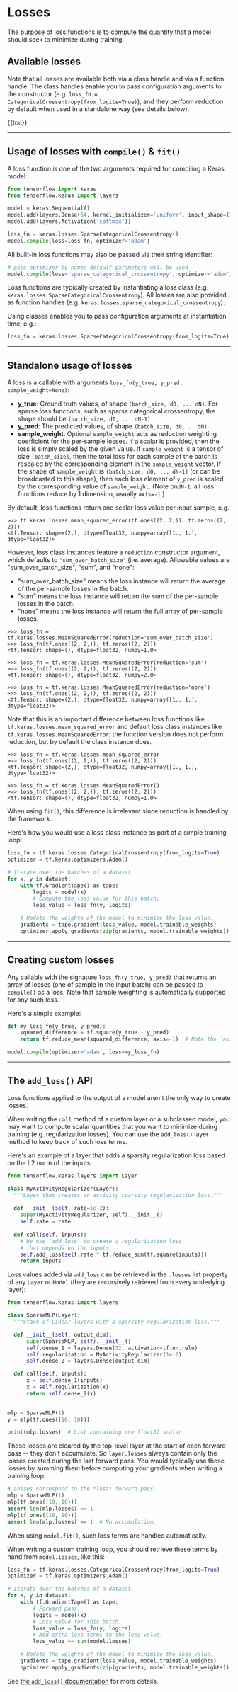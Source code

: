 # Losses

The purpose of loss functions is to compute the quantity that a model should seek
to minimize during training.


## Available losses

Note that all losses are available both via a class handle and via a function handle.
The class handles enable you to pass configuration arguments to the constructor
(e.g.
`loss_fn = CategoricalCrossentropy(from_logits=True)`),
and they perform reduction by default when used in a standalone way (see details below).


{{toc}}


---


## Usage of losses with `compile()` & `fit()`

A loss function is one of the two arguments required for compiling a Keras model:

```python
from tensorflow import keras
from tensorflow.keras import layers

model = keras.Sequential()
model.add(layers.Dense(64, kernel_initializer='uniform', input_shape=(10,)))
model.add(layers.Activation('softmax'))

loss_fn = keras.losses.SparseCategoricalCrossentropy()
model.compile(loss=loss_fn, optimizer='adam')
```

All built-in loss functions may also be passed via their string identifier:

```python
# pass optimizer by name: default parameters will be used
model.compile(loss='sparse_categorical_crossentropy', optimizer='adam')
```

Loss functions are typically created by instantiating a loss class (e.g. `keras.losses.SparseCategoricalCrossentropy`).
All losses are also provided as function handles (e.g. `keras.losses.sparse_categorical_crossentropy`).

Using classes enables you to pass configuration arguments at instantiation time, e.g.:

```python
loss_fn = keras.losses.SparseCategoricalCrossentropy(from_logits=True)
```

---

## Standalone usage of losses

A loss is a callable with arguments `loss_fn(y_true, y_pred, sample_weight=None)`:

- **y_true**: Ground truth values, of shape `(batch_size, d0, ... dN)`. For
    sparse loss functions, such as sparse categorical crossentropy, the shape
    should be `(batch_size, d0, ... dN-1)`
- **y_pred**: The predicted values, of shape `(batch_size, d0, .. dN)`.
- **sample_weight**: Optional `sample_weight` acts as reduction weighting
    coefficient for the per-sample losses. If a scalar is provided, then the loss is
    simply scaled by the given value. If `sample_weight` is a tensor of size
    `[batch_size]`, then the total loss for each sample of the batch is
    rescaled by the corresponding element in the `sample_weight` vector. If
    the shape of `sample_weight` is `(batch_size, d0, ... dN-1)` (or can be
    broadcasted to this shape), then each loss element of `y_pred` is scaled
    by the corresponding value of `sample_weight`. (Note on`dN-1`: all loss
    functions reduce by 1 dimension, usually `axis=-1`.)

By default, loss functions return one scalar loss value per input sample, e.g.

```
>>> tf.keras.losses.mean_squared_error(tf.ones((2, 2,)), tf.zeros((2, 2)))
<tf.Tensor: shape=(2,), dtype=float32, numpy=array([1., 1.], dtype=float32)>
```

However, loss class instances feature a `reduction` constructor argument,
which defaults to `"sum_over_batch_size"` (i.e. average). Allowable values are
"sum_over_batch_size", "sum", and "none":

- "sum_over_batch_size" means the loss instance will return the average
    of the per-sample losses in the batch.
- "sum" means the loss instance will return the sum of the per-sample losses in the batch.
- "none" means the loss instance will return the full array of per-sample losses.

```
>>> loss_fn = tf.keras.losses.MeanSquaredError(reduction='sum_over_batch_size')
>>> loss_fn(tf.ones((2, 2,)), tf.zeros((2, 2)))
<tf.Tensor: shape=(), dtype=float32, numpy=1.0>
```
```
>>> loss_fn = tf.keras.losses.MeanSquaredError(reduction='sum')
>>> loss_fn(tf.ones((2, 2,)), tf.zeros((2, 2)))
<tf.Tensor: shape=(), dtype=float32, numpy=2.0>
```
```
>>> loss_fn = tf.keras.losses.MeanSquaredError(reduction='none')
>>> loss_fn(tf.ones((2, 2,)), tf.zeros((2, 2)))
<tf.Tensor: shape=(2,), dtype=float32, numpy=array([1., 1.], dtype=float32)>
```

Note that this is an important difference between loss functions like `tf.keras.losses.mean_squared_error`
and default loss class instances like `tf.keras.losses.MeanSquaredError`: the function version
does not perform reduction, but by default the class instance does.

```
>>> loss_fn = tf.keras.losses.mean_squared_error
>>> loss_fn(tf.ones((2, 2,)), tf.zeros((2, 2)))
<tf.Tensor: shape=(2,), dtype=float32, numpy=array([1., 1.], dtype=float32)>
```
```
>>> loss_fn = tf.keras.losses.MeanSquaredError()
>>> loss_fn(tf.ones((2, 2,)), tf.zeros((2, 2)))
<tf.Tensor: shape=(), dtype=float32, numpy=1.0>
```

When using `fit()`, this difference is irrelevant since reduction is handled by the framework.

Here's how you would use a loss class instance as part of a simple training loop:

```python
loss_fn = tf.keras.losses.CategoricalCrossentropy(from_logits=True)
optimizer = tf.keras.optimizers.Adam()

# Iterate over the batches of a dataset.
for x, y in dataset:
    with tf.GradientTape() as tape:
        logits = model(x)
        # Compute the loss value for this batch.
        loss_value = loss_fn(y, logits)

    # Update the weights of the model to minimize the loss value.
    gradients = tape.gradient(loss_value, model.trainable_weights)
    optimizer.apply_gradients(zip(gradients, model.trainable_weights))
```

---

## Creating custom losses

Any callable with the signature `loss_fn(y_true, y_pred)`
that returns an array of losses (one of sample in the input batch) can be passed to `compile()` as a loss.
Note that sample weighting is automatically supported for any such loss.

Here's a simple example:

```python
def my_loss_fn(y_true, y_pred):
    squared_difference = tf.square(y_true - y_pred)
    return tf.reduce_mean(squared_difference, axis=-1)  # Note the `axis=-1`

model.compile(optimizer='adam', loss=my_loss_fn)
```


---

## The `add_loss()` API

Loss functions applied to the output of a model aren't the only way to
create losses.

When writing the `call` method of a custom layer or a subclassed model,
you may want to compute scalar quantities that you want to minimize during
training (e.g. regularization losses). You can use the `add_loss()` layer method
to keep track of such loss terms.

Here's an example of a layer that adds a sparsity regularization loss based on the L2 norm of the inputs:

```python
from tensorflow.keras.layers import Layer

class MyActivityRegularizer(Layer):
  """Layer that creates an activity sparsity regularization loss."""
  
  def __init__(self, rate=1e-2):
    super(MyActivityRegularizer, self).__init__()
    self.rate = rate
  
  def call(self, inputs):
    # We use `add_loss` to create a regularization loss
    # that depends on the inputs.
    self.add_loss(self.rate * tf.reduce_sum(tf.square(inputs)))
    return inputs
```

Loss values added via `add_loss` can be retrieved in the `.losses` list property of any `Layer` or `Model`
(they are recursively retrieved from every underlying layer):

```python
from tensorflow.keras import layers

class SparseMLP(Layer):
  """Stack of Linear layers with a sparsity regularization loss."""

  def __init__(self, output_dim):
      super(SparseMLP, self).__init__()
      self.dense_1 = layers.Dense(32, activation=tf.nn.relu)
      self.regularization = MyActivityRegularizer(1e-2)
      self.dense_2 = layers.Dense(output_dim)

  def call(self, inputs):
      x = self.dense_1(inputs)
      x = self.regularization(x)
      return self.dense_2(x)
    

mlp = SparseMLP(1)
y = mlp(tf.ones((10, 10)))

print(mlp.losses)  # List containing one float32 scalar
```

These losses are cleared by the top-level layer at the start of each forward pass -- they don't accumulate.
So `layer.losses` always contain only the losses created during the last forward pass.
You would typically use these losses by summing them before computing your gradients when writing a training loop.

```python
# Losses correspond to the *last* forward pass.
mlp = SparseMLP(1)
mlp(tf.ones((10, 10)))
assert len(mlp.losses) == 1
mlp(tf.ones((10, 10)))
assert len(mlp.losses) == 1  # No accumulation.
```

When using `model.fit()`, such loss terms are handled automatically.

When writing a custom training loop, you should retrieve these terms
by hand from `model.losses`, like this:

```python
loss_fn = tf.keras.losses.CategoricalCrossentropy(from_logits=True)
optimizer = tf.keras.optimizers.Adam()

# Iterate over the batches of a dataset.
for x, y in dataset:
    with tf.GradientTape() as tape:
        # Forward pass.
        logits = model(x)
        # Loss value for this batch.
        loss_value = loss_fn(y, logits)
        # Add extra loss terms to the loss value.
        loss_value += sum(model.losses)

    # Update the weights of the model to minimize the loss value.
    gradients = tape.gradient(loss_value, model.trainable_weights)
    optimizer.apply_gradients(zip(gradients, model.trainable_weights))
```

See [the `add_loss()` documentation](/api/layers/base_layer/#add_loss-method) for more details.
